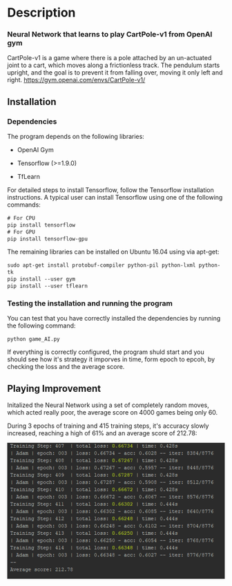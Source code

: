 # Description
### Neural Network that learns to play CartPole-v1 from OpenAI gym

CartPole-v1 is a game where there is a pole attached by an un-actuated joint to a cart,
which moves along a frictionless track. The pendulum starts upright, and the goal is to prevent it from falling over,
moving it only left and right.
https://gym.openai.com/envs/CartPole-v1/

## Installation
### Dependencies
The program depends on the following libraries:

- OpenAI Gym

- Tensorflow (>=1.9.0)

- TfLearn

For detailed steps to install Tensorflow, follow the Tensorflow installation instructions. A typical user can install Tensorflow using one of the following commands:

```
# For CPU
pip install tensorflow
# For GPU
pip install tensorflow-gpu
```

The remaining libraries can be installed on Ubuntu 16.04 using via apt-get:

```
sudo apt-get install protobuf-compiler python-pil python-lxml python-tk
pip install --user gym
pip install --user tflearn
```

### Testing the installation and running the program

You can test that you have correctly installed the dependencies by running the following command:

```
python game_AI.py
```

If everything is correctly configured, the program shuld start and you should see how it's strategy it imporves in time, form epoch to epcoh, by checking the loss and the average score.

## Playing Improvement


Initalized the Neural Network using a set of completely random moves, which acted really poor, the average score on 4000 games being only 60.

During 3 epochs of training and 415 training steps, it's accuracy slowly increased, reaching a high of 61% and an average score of 212.78:


![](https://github.com/chiriacandrei25/Game-playing-AI/blob/master/Capture2.PNG)

